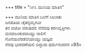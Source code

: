 +++
title = "೦೯೩ ಮುನಿಯ ಮಾತಿನ"

+++
ಮುನಿಯ ಮಾತಿನ ಬಲೆಗೆ ಸಿಲುಕಿತು  
ಜನಪತಿಯ ಚೈತನ್ಯಮೃಗವೀ  
ತನ ವಚೋ ವರುಷದಲಿ ನೆನೆದವು ಕರಣವೃತ್ತಿಗಳು  
ಮನದಲಂಕುರವಾಯ್ತು ನಾಲಿಗೆ  
ಗೊನೆಯಲೆರಡೆಲೆಯಾಯ್ತು ಯಜ್ಞದ  
ನೆನವು ಭಾರವಣೆಯಲಿ ಬಿದ್ದುದು ಧರ್ಮನಂದನನ      ॥93॥